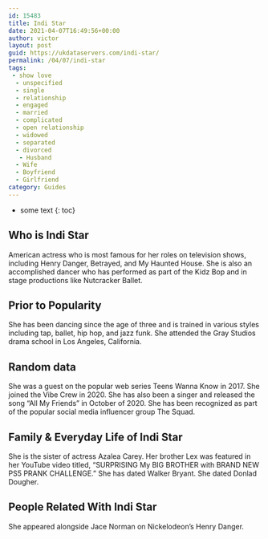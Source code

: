 ```yaml
---
id: 15483
title: Indi Star
date: 2021-04-07T16:49:56+00:00
author: victor
layout: post
guid: https://ukdataservers.com/indi-star/
permalink: /04/07/indi-star
tags:
 - show love
  - unspecified
  - single
  - relationship
  - engaged
  - married
  - complicated
  - open relationship
  - widowed
  - separated
  - divorced
   - Husband
  - Wife
  - Boyfriend
  - Girlfriend
category: Guides
---
```


* some text
{: toc}


## Who is Indi Star



American actress who is most famous for her roles on television shows, including Henry Danger, Betrayed, and My Haunted House. She is also an accomplished dancer who has performed as part of the Kidz Bop and in stage productions like Nutcracker Ballet. 

                
                
                
## Prior to Popularity



She has been dancing since the age of three and is trained in various styles including tap, ballet, hip hop, and jazz funk. She attended the Gray Studios drama school in Los Angeles, California. 

                
                
                
## Random data



She was a guest on the popular web series Teens Wanna Know in 2017. She joined the Vibe Crew in 2020. She has also been a singer and released the song &#8220;All My Friends&#8221; in October of 2020. She has been recognized as part of the popular social media influencer group The Squad.

                
                
                
## Family & Everyday Life of Indi Star



She is the sister of actress Azalea Carey. Her brother Lex was featured in her YouTube video titled, &#8220;SURPRISING My BIG BROTHER with BRAND NEW PS5 PRANK CHALLENGE.&#8221; She has dated Walker Bryant. She dated Donlad Dougher.

                
                
                
## People Related With Indi Star



She appeared alongside Jace Norman on Nickelodeon&#8217;s Henry Danger.

                
              
            
          
          
          